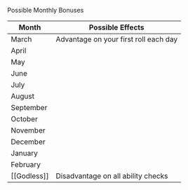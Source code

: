 Possible Monthly Bonuses 

|Month |Possible Effects |
|---|---|
|March| Advantage on your first roll each day| 
|April| | 
|May| |
|June| | 
|July| | 
|August| |
|September| |
|October| | 
|November| | 
|December| | 
|January| | 
|February| |
|[[Godless]]| Disadvantage on all ability checks|